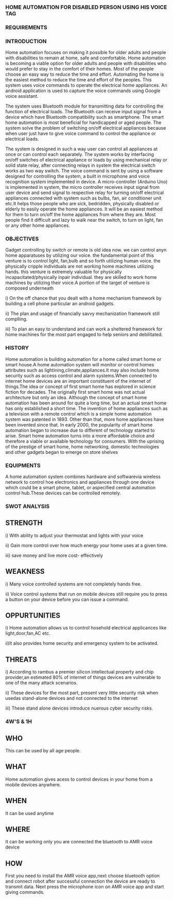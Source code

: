  ###                                                  HOME AUTOMATION FOR DISABLED PERSON USING HIS VOICE TAG
 
### REQUIREMENTS 

### INTRODUCTION

Home automation focuses on making it possible for older adults and people with disabilities to remain at home, safe and comfortable. Home automation is becoming a viable option for older adults and people with disabilities who would prefer to stay in the comfort of their homes. Most of the people choose an easy way to reduce the time and effort. Automating the home is the easiest method to reduce the time and effort of the peoples. This system uses voice commands to operate the electrical home appliances. An android application is used to capture the voice commands using Google voice assistant.

The system uses Bluetooth module for transmitting data for controlling the function of electrical loads. The Bluetooth can receive input signal from a device which have Bluetooth compatibility such as smartphone. The smart home automation is most beneficial for handicapped or aged people. The system solve the problem of switching on/off electrical appliances because when user just have to give voice command to control the appliance or electrical loads.

The system is designed in such a way user can control all appliances at once or can control each separately. The system works by interfacing on/off switches of electrical appliance or loads by using mechanical relay or solid state relay, after connecting relays in system the electrical switch works as two way switch. The voice command is sent by using a software designed for controlling the system, a built in microphone and voice recognition system implemented in device. A micro-controller (Arduino Uno) is implemented in system, the micro controller receives input signal from user device and send signal to respective relay for turning on/off electrical appliances connected with system such as bulbs, fan, air conditioner unit etc.It helps those people who are sick, bedridden, physically disabled or elderly to easily operate the home appliances. It will be an easiest method for them to turn on/off the home appliances from where they are. Most people find it difficult and lazy to walk near the switch, to turn on light, fan or any other home appliances. 

### OBJECTIVES
 
 Gadget controlling by switch or remote is old idea now. we can control anyn home apparatuses by utilizing our voice. the fundamental point of this venture is to control light, fan,bulb and so forth utilizing human voice. the physically cripple individuals are not working home machines utilizing hands. this venture is extremely valuable for physically incapacitated/physically inpair individual. they are skilled to work home machines by utilizing their voice.A portion of the target of venture is composed underneath
 
  i) On the off chance that you dealt with a home mechanism framework by building a cell phone particular an android gadgets.
  
  ii) The plan and usage of financially savvy mechanization framework still complling.
  
  iii) To plan an easy to understand and can work a sheltered framework for home machines for the most part engaged to help seniors and debilitated.

### HISTORY

Home automation is building automation for a home called smart home or smart house.A home automation system will monitor or control homes attributes such as lightining,climate,appliances.It may also include home security such as access control and alarm systems.When connected to internet home devices are an important constituent of the internet of things.The idea or concept of first smart home has explored in science fiction for decades. The originally first smart home was not actual architecture but only an idea. Although the concept of smart home automation has been around for quite a long time, but an actual smart home has only established a short time. The invention of home appliances such as a television with a remote control which is a simple home automation system was patented in 1893. Other than that, more home appliances have been invented since that. In early 2000, the popularity of smart home automation began to increase due to different of technology started to arise. Smart home automation turns into a more affordable choice and therefore a viable or available technology for consumers. With the uprising of the prestige of smart home, home networking, domestic technologies and other gadgets began to emerge on store shelves

### EQUIPMENTS

A home automation system combines hardware and softwarevia wireless network to control hoe electronics and appliances through one device which could be a smart phone, tablet, or aspecified central automation control hub.These devices can be controlled remotely.

### SWOT ANALYSIS

## STRENGTH

i)  With ability to adjust your thermostat and lights with your voice

ii) Gain more control over how much energy your home uses at a given time.

iii) save money and live more cost- effectively

## WEAKNESS
i) Many voice controlled systems are not completely hands free.

ii) Voice control systems that run on mobile devices still require you to press a button on your device before you can issue a command.

## OPPURTUNITIES
i) Home automation allows us to control hosehold electrical applicances like light,door,fan,AC etc.

ii)It also provides home security and emergency system to be activated.

## THREATS
i) According to rambus a premier silicon intellectual property and chip provider,an estimated 80% of internet of things devices are vulnerable to one of the many attack scenarios.

ii) These devices for the most part, present very little security risk when usedas stand-alone devices and not connected to the internet

iii) These stand alone devices introduce nuerous cyber security risks.

### 4W'S & 1H

## WHO

This can be used by all age people.

## WHAT

Home automation gives acess to control devices in your home from a mobile devices anywhere.

## WHEN

It can be used anytime

## WHERE

It can be working only you are connected the bluetooth to AMR voice device 

## HOW

First you need to install the AMR voice app,next choose bluetooth option and connect robot after successful connection the device are ready to transmit data. Next press the microphone icon on AMR voice app and start giving commands.















